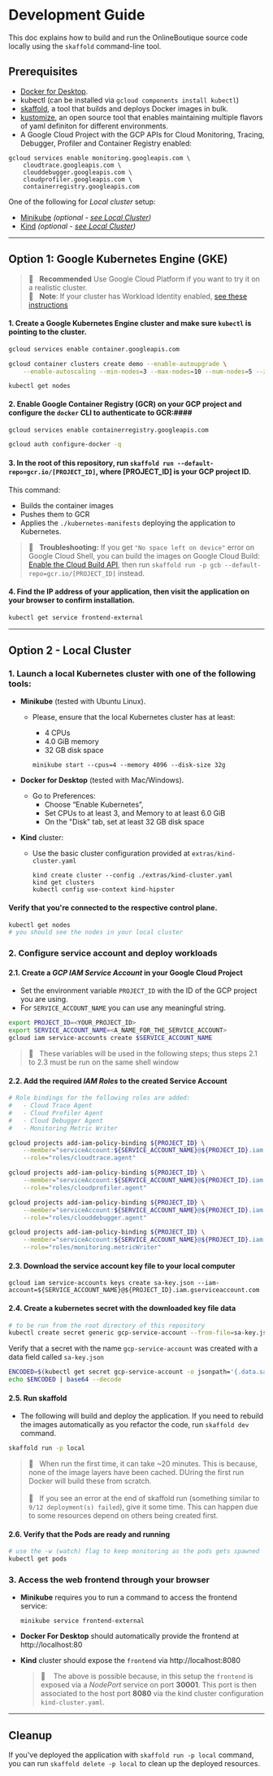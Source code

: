 # Development Guide

This doc explains how to build and run the OnlineBoutique source code locally
using the `skaffold` command-line tool.

## Prerequisites

- [Docker for Desktop](https://www.docker.com/products/docker-desktop).
- kubectl (can be installed via `gcloud components install kubectl`)
- [skaffold](https://skaffold.dev/docs/install/), a tool that builds and deploys
Docker images in bulk.
- [kustomize](https://kubectl.docs.kubernetes.io/installation/kustomize/), an
open source tool that enables maintaining multiple flavors of yaml definiton
for different environments.
- A Google Cloud Project with the GCP APIs for Cloud Monitoring, Tracing, Debugger, Profiler and Container Registry enabled:
```
gcloud services enable monitoring.googleapis.com \
    cloudtrace.googleapis.com \
    clouddebugger.googleapis.com \
    cloudprofiler.googleapis.com \
    containerregistry.googleapis.com
```

One of the following for _Local cluster_ setup:
- [Minikube](https://minikube.sigs.k8s.io/docs/start/) _(optional - [see Local Cluster](#option-2---local-cluster))_
- [Kind](https://kind.sigs.k8s.io/) _(optional - [see Local Cluster](#option-2---local-cluster))_
---

## Option 1: Google Kubernetes Engine (GKE)

> 🎯 &nbsp;&nbsp;**Recommended** Use Google Cloud Platform if you want to try it on
> a realistic cluster. <br>
> 🎯 &nbsp;&nbsp;**Note**: If your cluster has Workload Identity enabled,
> [see these instructions](/docs/workload-identity.md)

#### 1.  Create a Google Kubernetes Engine cluster and make sure `kubectl` is pointing to the cluster.
```sh
gcloud services enable container.googleapis.com
```

```sh
gcloud container clusters create demo --enable-autoupgrade \
    --enable-autoscaling --min-nodes=3 --max-nodes=10 --num-nodes=5 --zone=us-central1-a
```

```
kubectl get nodes
```

#### 2.  Enable Google Container Registry (GCR) on your GCP project and configure the `docker` CLI to authenticate to GCR:####

```sh
gcloud services enable containerregistry.googleapis.com
```

```sh
gcloud auth configure-docker -q
```

#### 3.  In the root of this repository, run `skaffold run --default-repo=gcr.io/[PROJECT_ID]`, where [PROJECT_ID] is your GCP project ID.

This command:

- Builds the container images
- Pushes them to GCR
- Applies the `./kubernetes-manifests` deploying the application to Kubernetes.

> 🎯 &nbsp;&nbsp;**Troubleshooting:** If you get `"No space left on device"` error on Google
Cloud Shell, you can build the images on Google Cloud Build: [Enable the
Cloud Build
API](https://console.cloud.google.com/flows/enableapi?apiid=cloudbuild.googleapis.com),
then run `skaffold run -p gcb --default-repo=gcr.io/[PROJECT_ID]` instead.

#### 4.  Find the IP address of your application, then visit the application on your browser to confirm installation.
```sh
kubectl get service frontend-external
```
---

## Option 2 - Local Cluster

### 1. Launch a local Kubernetes cluster with one of the following tools:

- **Minikube** (tested with Ubuntu Linux).
  - Please, ensure that the local Kubernetes cluster has at least:
    - 4 CPUs
    - 4.0 GiB memory
    - 32 GB disk space

    ```shell
    minikube start --cpus=4 --memory 4096 --disk-size 32g
    ```

- **Docker for Desktop** (tested with Mac/Windows).
  - Go to Preferences:
    - Choose “Enable Kubernetes”,
    - Set CPUs to at least 3, and Memory to at least 6.0 GiB
    - On the "Disk" tab, set at least 32 GB disk space

- **Kind** cluster:
  - Use the basic cluster configuration provided at `extras/kind-cluster.yaml`
    ```shell
    kind create cluster --config ./extras/kind-cluster.yaml
    kind get clusters
    kubectl config use-context kind-hipster
    ```
#### Verify that you're connected to the respective control plane.
```sh
kubectl get nodes
# you should see the nodes in your local cluster
```

### 2. Configure service account and deploy workloads
#### 2.1. Create a _GCP IAM Service Account_ in your Google Cloud Project
- Set the environment variable `PROJECT_ID` with the ID of the GCP project
you are using.
- For `SERVICE_ACCOUNT_NAME` you can use any meaningful string.
```sh
export PROJECT_ID=<YOUR_PROJECT_ID>
export SERVICE_ACCOUNT_NAME=<A_NAME_FOR_THE_SERVICE_ACCOUNT>
gcloud iam service-accounts create $SERVICE_ACCOUNT_NAME
  ```
> 🎯 &nbsp;&nbsp;These variables will be used in the following steps; thus steps
2.1 to 2.3 must be run on the same shell window

#### 2.2. Add the required _IAM Roles_ to the created Service Account
```sh
# Role bindings for the following roles are added:
#   - Cloud Trace Agent
#   - Cloud Profiler Agent
#   - Cloud Debugger Agent
#   - Monitoring Metric Writer

gcloud projects add-iam-policy-binding ${PROJECT_ID} \
    --member="serviceAccount:${SERVICE_ACCOUNT_NAME}@${PROJECT_ID}.iam.gserviceaccount.com" \
    --role="roles/cloudtrace.agent"

gcloud projects add-iam-policy-binding ${PROJECT_ID} \
    --member="serviceAccount:${SERVICE_ACCOUNT_NAME}@${PROJECT_ID}.iam.gserviceaccount.com" \
    --role="roles/cloudprofiler.agent"

gcloud projects add-iam-policy-binding ${PROJECT_ID} \
    --member="serviceAccount:${SERVICE_ACCOUNT_NAME}@${PROJECT_ID}.iam.gserviceaccount.com" \
    --role="roles/clouddebugger.agent"

gcloud projects add-iam-policy-binding ${PROJECT_ID} \
    --member="serviceAccount:${SERVICE_ACCOUNT_NAME}@${PROJECT_ID}.iam.gserviceaccount.com" \
    --role="roles/monitoring.metricWriter"
```

#### 2.3. Download the **service account key file** to your local computer
```sh\
gcloud iam service-accounts keys create sa-key.json --iam-account=${SERVICE_ACCOUNT_NAME}@${PROJECT_ID}.iam.gserviceaccount.com
```

#### 2.4. Create a kubernetes secret with the downloaded key file data
  ```sh
  # to be run from the root directory of this repository
  kubectl create secret generic gcp-service-account --from-file=sa-key.json=sa-key.json
  ```

  Verify that a secret with the name `gcp-service-account` was created with a
  data field called `sa-key.json`
  ```sh
  ENCODED=$(kubectl get secret gcp-service-account -o jsonpath='{.data.sa-key\.json}')
  echo $ENCODED | base64 --decode
  ```

#### 2.5. Run skaffold
- The following will build and deploy the application. If you need to rebuild
the images automatically as you refactor the code, run `skaffold dev` command.
```sh
skaffold run -p local
```
> 🎯 &nbsp;&nbsp;When run the first time, it can take ~20 minutes. This
is because, none of the image layers have been cached. DUring the first run
Docker will build these from scratch.<br><br>
> 🎯 &nbsp;&nbsp;If you see an error at the end of skaffold run (something similar to
`9/12 deployment(s) failed`), give it some time. This can happen due to some
resources depend on others being created first.

#### 2.6. Verify that the Pods are ready and running
```sh
# use the -w (watch) flag to keep monitoring as the pods gets spawned
kubectl get pods
```

### 3. Access the web frontend through your browser
- **Minikube** requires you to run a command to access the frontend service:
  ```shell
  minikube service frontend-external
  ```

- **Docker For Desktop** should automatically provide the frontend at http://localhost:80

- **Kind** cluster should expose the `frontend` via http://localhost:8080
  > 🎯 &nbsp;&nbsp; The above is possible because, in this setup the
  `frontend` is exposed via a _NodePort_ service on port **30001**. This port is
    then associated to the host port **8080** via the kind cluster configuration
    `kind-cluster.yaml`.
---

## Cleanup

If you've deployed the application with `skaffold run -p local` command,
you can run `skaffold delete -p local` to clean up the deployed resources.
